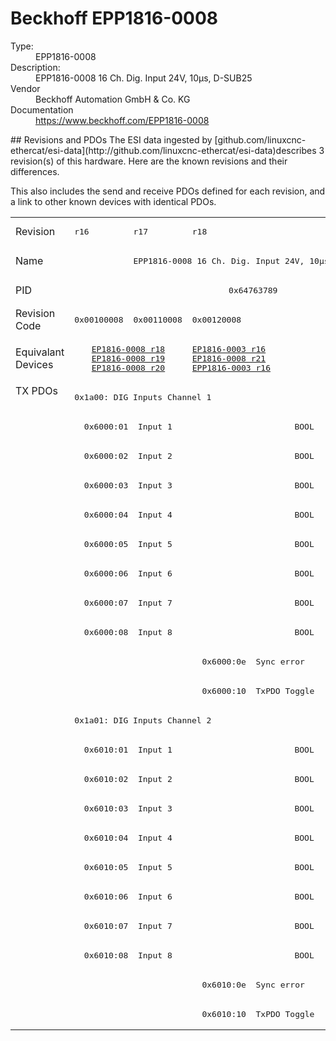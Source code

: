 #  Beckhoff EPP1816-0008

<dl>
  <dt>Type:</dt><dd>EPP1816-0008</dd>
  <dt>Description:</dt><dd>EPP1816-0008 16 Ch. Dig. Input 24V, 10µs, D-SUB25</dd>
  <dt>Vendor</dt><dd>Beckhoff Automation GmbH & Co. KG</dd>
  <dt>Documentation</dt><dd><a href="https://www.beckhoff.com/EPP1816-0008">https://www.beckhoff.com/EPP1816-0008</a></dd>
</dl>
## Revisions and PDOs
The ESI data ingested by [github.com/linuxcnc-ethercat/esi-data](http://github.com/linuxcnc-ethercat/esi-data)describes 3 revision(s) of this hardware.  Here are the known revisions and their differences.

This also includes the send and receive PDOs defined for each revision, and a link to other known devices with identical PDOs.

<table>
<tr >
<td class="first">Revision</td>
<td ><pre>r16</pre></td>
<td ><pre>r17</pre></td>
<td ><pre>r18</pre></td>
</tr>
<tr >
<td class="first">Name</td>
<td  colspan=3 align="center"><pre>EPP1816-0008 16 Ch. Dig. Input 24V, 10µs, D-SUB25</pre></td>
</tr>
<tr >
<td class="first">PID</td>
<td  colspan=3 align="center"><pre>0x64763789</pre></td>
</tr>
<tr >
<td class="first">Revision Code</td>
<td ><pre>0x00100008</pre></td>
<td ><pre>0x00110008</pre></td>
<td ><pre>0x00120008</pre></td>
</tr>
<tr >
<td class="first">Equivalant Devices</td>
<td  colspan=2 align="center"><pre><a href="EP1816-0008">EP1816-0008 r18</a><br/><a href="EP1816-0008">EP1816-0008 r19</a><br/><a href="EP1816-0008">EP1816-0008 r20</a></pre></td>
<td ><pre><a href="EP1816-0003">EP1816-0003 r16</a><br/><a href="EP1816-0008">EP1816-0008 r21</a><br/><a href="EPP1816-0003">EPP1816-0003 r16</a></pre></td>
</tr>
<tr class="txpdo pdosection">
<td class="first" rowspan=22 valign=top>TX PDOs</td>
<td colspan=3 align="left"><pre>0x1a00: DIG Inputs Channel 1</pre></td>
<td></td>
</tr>
<tr class="txpdo">
<td  colspan=3 align="left"><pre>  0x6000:01  Input 1                         BOOL</pre></td>
</tr>
<tr class="txpdo">
<td  colspan=3 align="left"><pre>  0x6000:02  Input 2                         BOOL</pre></td>
</tr>
<tr class="txpdo">
<td  colspan=3 align="left"><pre>  0x6000:03  Input 3                         BOOL</pre></td>
</tr>
<tr class="txpdo">
<td  colspan=3 align="left"><pre>  0x6000:04  Input 4                         BOOL</pre></td>
</tr>
<tr class="txpdo">
<td  colspan=3 align="left"><pre>  0x6000:05  Input 5                         BOOL</pre></td>
</tr>
<tr class="txpdo">
<td  colspan=3 align="left"><pre>  0x6000:06  Input 6                         BOOL</pre></td>
</tr>
<tr class="txpdo">
<td  colspan=3 align="left"><pre>  0x6000:07  Input 7                         BOOL</pre></td>
</tr>
<tr class="txpdo">
<td  colspan=3 align="left"><pre>  0x6000:08  Input 8                         BOOL</pre></td>
</tr>
<tr class="txpdo">
<td  colspan=2 align="left"></td>
<td ><pre>  0x6000:0e  Sync error                      BOOL</pre></td>
</tr>
<tr class="txpdo">
<td  colspan=2 align="left"></td>
<td ><pre>  0x6000:10  TxPDO Toggle                    BOOL</pre></td>
</tr>
<tr class="txpdo pdosection">
<td  colspan=3 align="left"><pre>0x1a01: DIG Inputs Channel 2</pre></td>
</tr>
<tr class="txpdo">
<td  colspan=3 align="left"><pre>  0x6010:01  Input 1                         BOOL</pre></td>
</tr>
<tr class="txpdo">
<td  colspan=3 align="left"><pre>  0x6010:02  Input 2                         BOOL</pre></td>
</tr>
<tr class="txpdo">
<td  colspan=3 align="left"><pre>  0x6010:03  Input 3                         BOOL</pre></td>
</tr>
<tr class="txpdo">
<td  colspan=3 align="left"><pre>  0x6010:04  Input 4                         BOOL</pre></td>
</tr>
<tr class="txpdo">
<td  colspan=3 align="left"><pre>  0x6010:05  Input 5                         BOOL</pre></td>
</tr>
<tr class="txpdo">
<td  colspan=3 align="left"><pre>  0x6010:06  Input 6                         BOOL</pre></td>
</tr>
<tr class="txpdo">
<td  colspan=3 align="left"><pre>  0x6010:07  Input 7                         BOOL</pre></td>
</tr>
<tr class="txpdo">
<td  colspan=3 align="left"><pre>  0x6010:08  Input 8                         BOOL</pre></td>
</tr>
<tr class="txpdo">
<td  colspan=2 align="left"></td>
<td ><pre>  0x6010:0e  Sync error                      BOOL</pre></td>
</tr>
<tr class="txpdo">
<td  colspan=2 align="left"></td>
<td ><pre>  0x6010:10  TxPDO Toggle                    BOOL</pre></td>
</tr>
</table>

